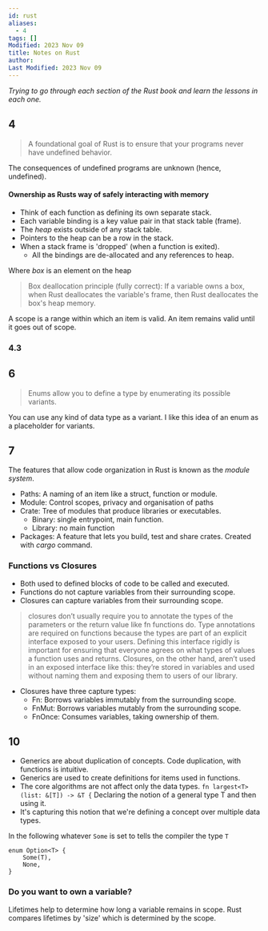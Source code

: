 ```yaml
---
id: rust
aliases:
  - 4
tags: []
Modified: 2023 Nov 09
title: Notes on Rust
author:
Last Modified: 2023 Nov 09
---
```


_Trying to go through each section of the Rust book and learn the lessons in each one._

## 4

> A foundational goal of Rust is to ensure that your programs never have undefined behavior.

The consequences of undefined programs are unknown (hence, undefined).

#### Ownership as Rusts way of safely interacting with memory

* Think of each function as defining its own separate stack.
* Each variable binding is a key value pair in that stack table (frame).
* The _heap_ exists outside of any stack table.
* Pointers to the heap can be a row in the stack.
* When a stack frame is 'dropped' (when a function is exited).
    * All the bindings are de-allocated and any references to heap.

Where _box_ is an element on the heap

> Box deallocation principle (fully correct): If a variable owns a box, when Rust deallocates the variable's frame, then
Rust deallocates the box's heap memory.


A scope is a range within which an item is valid. An item remains valid until it goes out of scope.

### 4.3

## 6

> Enums allow you to define a type by enumerating its possible variants.

You can use any kind of data type as a variant. I like this idea of an enum as a placeholder for variants.

## 7

The features that allow code organization in Rust is known as the _module system_.

* Paths: A naming of an item like a struct, function or module.
* Module: Control scopes, privacy and organisation of paths
* Crate: Tree of modules that produce libraries or executables.
    * Binary: single entrypoint, main function.
    * Library: no main function
* Packages: A feature that lets you build, test and share crates. Created with _cargo_ command.

### Functions vs Closures

* Both used to defined blocks of code to be called and executed.
* Functions do not capture variables from their surrounding scope.
* Closures can capture variables from their surrounding scope.
> closures don’t usually require you to annotate the types of the parameters or the return value like fn functions do.
Type annotations are required on functions because the types are part of an explicit interface exposed to your users.
Defining this interface rigidly is important for ensuring that everyone agrees on what types of values a function uses
and returns. Closures, on the other hand, aren’t used in an exposed interface like this: they’re stored in variables and
used without naming them and exposing them to users of our library.

* Closures have three capture types:
    * Fn: Borrows variables immutably from the surrounding scope.
    * FnMut: Borrows variables mutably from the surrounding scope.
    * FnOnce: Consumes variables, taking ownership of them.

## 10

* Generics are about duplication of concepts. Code duplication, with functions is intuitive.
* Generics are used to create definitions for items used in functions.
* The core algorithms are not affect only the data types.
`fn largest<T>(list: &[T]) -> &T {`
Declaring the notion of a general type T and then using it.
* It's capturing this notion that we're defining a concept over multiple data types.

In the following whatever `Some` is set to tells the compiler the type `T`

```
enum Option<T> {
    Some(T),
    None,
}

```
### Do you want to own a variable?

Lifetimes help to determine how long a variable remains in scope. Rust compares lifetimes by 'size' which is determined
by the scope.
